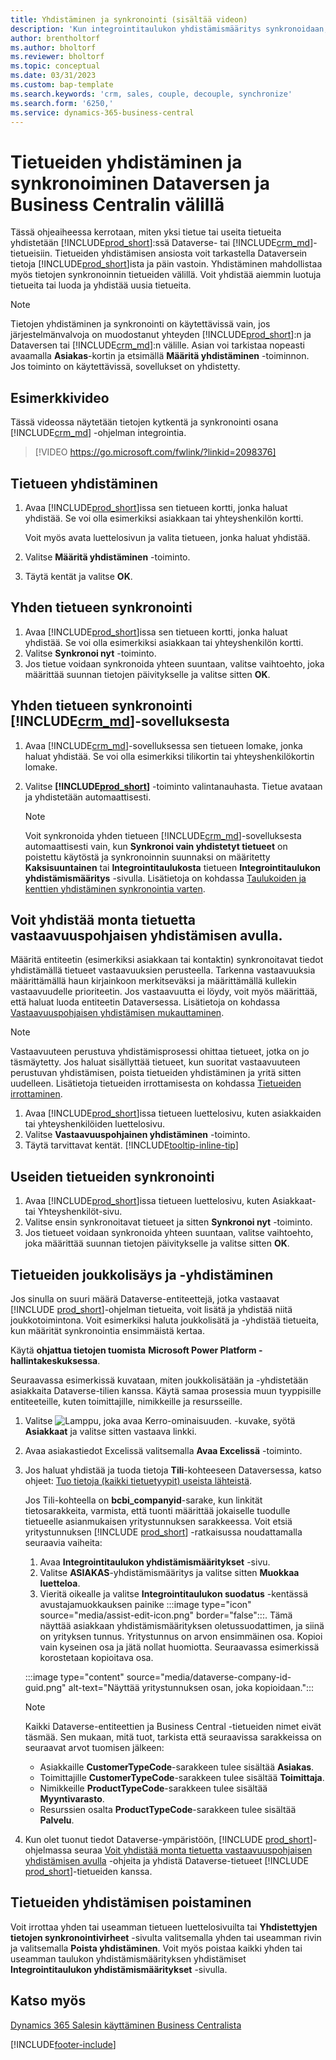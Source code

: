 ```yaml
---
title: Yhdistäminen ja synkronointi (sisältää videon)
description: 'Kun integrointitaulukon yhdistämismääritys synkronoidaan, yhdistettyjen Business Central- ja Dynamics 365 Sales -taulukoiden kaikkien tietueiden tiedot voidaan synkronoida.'
author: brentholtorf
ms.author: bholtorf
ms.reviewer: bholtorf
ms.topic: conceptual
ms.date: 03/31/2023
ms.custom: bap-template
ms.search.keywords: 'crm, sales, couple, decouple, synchronize'
ms.search.form: '6250,'
ms.service: dynamics-365-business-central
---
```


# <a name="couple-and-synchronize-records-between-dataverse-and-business-central"></a>Tietueiden yhdistäminen ja synkronoiminen Dataversen ja Business Centralin välillä

Tässä ohjeaiheessa kerrotaan, miten yksi tietue tai useita tietueita yhdistetään [!INCLUDE[prod_short](includes/prod_short.md)]:ssä Dataverse- tai [!INCLUDE[crm_md](includes/crm_md.md)]-tietueisiin. Tietueiden yhdistämisen ansiosta voit tarkastella Dataversein tietoja [!INCLUDE[prod_short](includes/prod_short.md)]ista ja päin vastoin. Yhdistäminen mahdollistaa myös tietojen synkronoinnin tietueiden välillä. Voit yhdistää aiemmin luotuja tietueita tai luoda ja yhdistää uusia tietueita.

> [!NOTE]
> Tietojen yhdistäminen ja synkronointi on käytettävissä vain, jos järjestelmänvalvoja on muodostanut yhteyden [!INCLUDE[prod_short](includes/prod_short.md)]:n ja Dataversen tai [!INCLUDE[crm_md](includes/crm_md.md)]:n välille. Asian voi tarkistaa nopeasti avaamalla **Asiakas**-kortin ja etsimällä **Määritä yhdistäminen** -toiminnon. Jos toiminto on käytettävissä, sovellukset on yhdistetty.

## <a name="video-example"></a>Esimerkkivideo

Tässä videossa näytetään tietojen kytkentä ja synkronointi osana [!INCLUDE[crm_md](includes/crm_md.md)] -ohjelman integrointia.

> [!VIDEO https://go.microsoft.com/fwlink/?linkid=2098376]

## <a name="to-couple-a-record"></a>Tietueen yhdistäminen

1. Avaa [!INCLUDE[prod_short](includes/prod_short.md)]issa sen tietueen kortti, jonka haluat yhdistää. Se voi olla esimerkiksi asiakkaan tai yhteyshenkilön kortti.  

    Voit myös avata luettelosivun ja valita tietueen, jonka haluat yhdistää.  

2. Valitse **Määritä yhdistäminen** -toiminto.  
3. Täytä kentät ja valitse **OK**.  

## <a name="to-synchronize-a-single-record"></a>Yhden tietueen synkronointi

1. Avaa [!INCLUDE[prod_short](includes/prod_short.md)]issa sen tietueen kortti, jonka haluat yhdistää. Se voi olla esimerkiksi asiakkaan tai yhteyshenkilön kortti.  
2. Valitse **Synkronoi nyt** -toiminto.  
3. Jos tietue voidaan synkronoida yhteen suuntaan, valitse vaihtoehto, joka määrittää suunnan tietojen päivitykselle ja valitse sitten **OK**.  

## <a name="to-synchronize-a-single-record-from-"></a>Yhden tietueen synkronointi [!INCLUDE[crm_md](includes/crm_md.md)]-sovelluksesta

1. Avaa [!INCLUDE[crm_md](includes/crm_md.md)]-sovelluksessa sen tietueen lomake, jonka haluat yhdistää. Se voi olla esimerkiksi tilikortin tai yhteyshenkilökortin lomake.  
2. Valitse **[!INCLUDE[prod_short](includes/prod_short.md)]** -toiminto valintanauhasta. Tietue avataan ja yhdistetään automaattisesti.

    > [!Note]
    > Voit synkronoida yhden tietueen [!INCLUDE[crm_md](includes/crm_md.md)]-sovelluksesta automaattisesti vain, kun **Synkronoi vain yhdistetyt tietueet** on poistettu käytöstä ja synkronoinnin suunnaksi on määritetty **Kaksisuuntainen** tai **Integrointitaulukosta** tietueen **Integrointitaulukon yhdistämismääritys** -sivulla. Lisätietoja on kohdassa [Taulukoiden ja kenttien yhdistäminen synkronointia varten](admin-how-to-modify-table-mappings-for-synchronization.md#create-new-records).

## <a name="to-couple-multiple-records-using-match-based-coupling"></a>Voit yhdistää monta tietuetta vastaavuuspohjaisen yhdistämisen avulla.

Määritä entiteetin (esimerkiksi asiakkaan tai kontaktin) synkronoitavat tiedot yhdistämällä tietueet vastaavuuksien perusteella. Tarkenna vastaavuuksia määrittämällä haun kirjainkoon merkitseväksi ja määrittämällä kullekin vastaavuudelle prioriteetin. Jos vastaavuutta ei löydy, voit myös määrittää, että haluat luoda entiteetin Dataversessa. Lisätietoja on kohdassa [Vastaavuuspohjaisen yhdistämisen mukauttaminen](admin-how-to-set-up-a-dynamics-crm-connection.md#customize-the-match-based-coupling).  

> [!NOTE]
> Vastaavuuteen perustuva yhdistämisprosessi ohittaa tietueet, jotka on jo täsmäytetty. Jos haluat sisällyttää tietueet, kun suoritat vastaavuuteen perustuvan yhdistämisen, poista tietueiden yhdistäminen ja yritä sitten uudelleen. Lisätietoja tietueiden irrottamisesta on kohdassa [Tietueiden irrottaminen](#uncoupling-records).

1. Avaa [!INCLUDE[prod_short](includes/prod_short.md)]issa tietueen luettelosivu, kuten asiakkaiden tai yhteyshenkilöiden luettelosivu.
2. Valitse **Vastaavuuspohjainen yhdistäminen** -toiminto.
3. Täytä tarvittavat kentät. [!INCLUDE[tooltip-inline-tip](includes/tooltip-inline-tip_md.md)]

## <a name="to-synchronize-multiple-records"></a>Useiden tietueiden synkronointi

1. Avaa [!INCLUDE[prod_short](includes/prod_short.md)]issa tietueen luettelosivu, kuten Asiakkaat- tai Yhteyshenkilöt-sivu.  
2. Valitse ensin synkronoitavat tietueet ja sitten **Synkronoi nyt** -toiminto.  
3. Jos tietueet voidaan synkronoida yhteen suuntaan, valitse vaihtoehto, joka määrittää suunnan tietojen päivitykselle ja valitse sitten **OK**.  

## <a name="bulk-insert-and-couple-records"></a>Tietueiden joukkolisäys ja -yhdistäminen

Jos sinulla on suuri määrä  Dataverse-entiteettejä, jotka vastaavat [!INCLUDE [prod_short](includes/prod_short.md)]-ohjelman tietueita, voit lisätä ja yhdistää niitä joukkotoimintona. Voit esimerkiksi haluta joukkolisätä ja -yhdistää tietueita, kun määrität synkronointia ensimmäistä kertaa.

Käytä **ohjattua tietojen tuomista** **Microsoft Power Platform -hallintakeskuksessa**.

Seuraavassa esimerkissä kuvataan, miten joukkolisätään ja -yhdistetään asiakkaita Dataverse-tilien kanssa. Käytä samaa prosessia muun tyyppisille entiteeteille, kuten toimittajille, nimikkeille ja resursseille.

1. Valitse ![Lamppu, joka avaa Kerro-ominaisuuden.](media/ui-search/search_small.png "Kerro, mitä haluat tehdä") -kuvake, syötä **Asiakkaat** ja valitse sitten vastaava linkki.
2. Avaa asiakastiedot Excelissä valitsemalla **Avaa Excelissä** -toiminto. <!--Don't they need to choose the customers that they want to import to Dataverse?-->
3. Jos haluat yhdistää ja tuoda tietoja **Tili**-kohteeseen Dataversessa, katso ohjeet: [Tuo tietoja (kaikki tietuetyypit) useista lähteistä](/power-platform/admin/import-data-all-record-types).  

    Jos Tili-kohteella on **bcbi_companyid**-sarake, kun linkität tietosarakkeita, varmista, että tuonti määrittää jokaiselle tuodulle tietueelle asianmukaisen yritystunnuksen sarakkeessa. Voit etsiä yritystunnuksen [!INCLUDE [prod_short](includes/prod_short.md)] -ratkaisussa noudattamalla seuraavia vaiheita:

    1. Avaa **Integrointitaulukon yhdistämismääritykset** -sivu.
    2. Valitse **ASIAKAS**-yhdistämismääritys ja valitse sitten **Muokkaa luetteloa**.
    3. Vieritä oikealle ja valitse **Integrointitaulukon suodatus** -kentässä avustajamuokkauksen painike :::image type="icon" source="media/assist-edit-icon.png" border="false":::. Tämä näyttää asiakkaan yhdistämismäärityksen oletussuodattimen, ja siinä on yrityksen tunnus. Yritystunnus on arvon ensimmäinen osa. Kopioi vain kyseinen osa ja jätä nollat huomiotta. Seuraavassa esimerkissä korostetaan kopioitava osa.

    :::image type="content" source="media/dataverse-company-id-guid.png" alt-text="Näyttää yritystunnuksen osan, joka kopioidaan.":::

    > [!NOTE]
    > Kaikki Dataverse-entiteettien ja Business Central -tietueiden nimet eivät täsmää. Sen mukaan, mitä tuot, tarkista että seuraavissa sarakkeissa on seuraavat arvot tuomisen jälkeen:
    >
    >* Asiakkaille **CustomerTypeCode**-sarakkeen tulee sisältää **Asiakas**.
    >* Toimittajille **CustomerTypeCode**-sarakkeen tulee sisältää **Toimittaja**. 
    >* Nimikkeille **ProductTypeCode**-sarakkeen tulee sisältää **Myyntivarasto**.
    >* Resurssien osalta **ProductTypeCode**-sarakkeen tulee sisältää **Palvelu**.
 
4. Kun olet tuonut tiedot Dataverse-ympäristöön, [!INCLUDE [prod_short](includes/prod_short.md)]-ohjelmassa seuraa [Voit yhdistää monta tietuetta vastaavuuspohjaisen yhdistämisen avulla](#to-couple-multiple-records-using-match-based-coupling) -ohjeita ja yhdistä Dataverse-tietueet [!INCLUDE [prod_short](includes/prod_short.md)]-tietueiden kanssa. 

## <a name="uncoupling-records"></a>Tietueiden yhdistämisen poistaminen

Voit irrottaa yhden tai useamman tietueen luettelosivuilta tai **Yhdistettyjen tietojen synkronointivirheet** -sivulta valitsemalla yhden tai useamman rivin ja valitsemalla **Poista yhdistäminen**. Voit myös poistaa kaikki yhden tai useamman taulukon yhdistämismäärityksen yhdistämiset **Integrointitaulukon yhdistämismääritykset** -sivulla.

## <a name="see-also"></a>Katso myös

[Dynamics 365 Salesin käyttäminen Business Centralista](marketing-integrate-dynamicscrm.md)


[!INCLUDE[footer-include](includes/footer-banner.md)]
